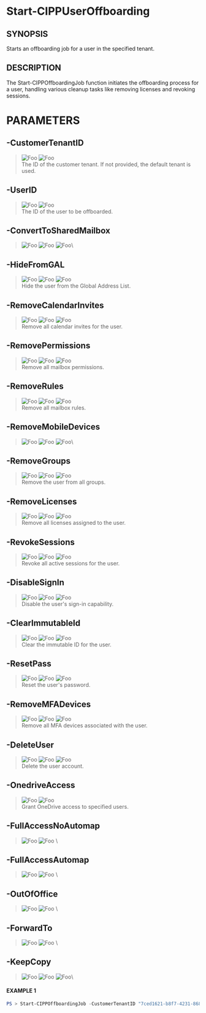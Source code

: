 # Start-CIPPUserOffboarding
## SYNOPSIS
Starts an offboarding job for a user in the specified tenant.
## DESCRIPTION
The Start-CIPPOffboardingJob function initiates the offboarding process for a user, handling various cleanup tasks like removing licenses and revoking sessions.
# PARAMETERS

## **-CustomerTenantID**
> ![Foo](https://img.shields.io/badge/Type-String-Blue?) ![Foo](https://img.shields.io/badge/Mandatory-TRUE-Red?) \
The ID of the customer tenant. If not provided, the default tenant is used.

  ## **-UserID**
> ![Foo](https://img.shields.io/badge/Type-Guid-Blue?) ![Foo](https://img.shields.io/badge/Mandatory-TRUE-Red?) \
The ID of the user to be offboarded.

  ## **-ConvertToSharedMailbox**
> ![Foo](https://img.shields.io/badge/Type-SwitchParameter-Blue?) ![Foo](https://img.shields.io/badge/Mandatory-FALSE-Green?) ![Foo](https://img.shields.io/badge/DefaultValue-False-Blue?color=5547a8)\


  ## **-HideFromGAL**
> ![Foo](https://img.shields.io/badge/Type-SwitchParameter-Blue?) ![Foo](https://img.shields.io/badge/Mandatory-FALSE-Green?) ![Foo](https://img.shields.io/badge/DefaultValue-False-Blue?color=5547a8)\
Hide the user from the Global Address List.

  ## **-RemoveCalendarInvites**
> ![Foo](https://img.shields.io/badge/Type-SwitchParameter-Blue?) ![Foo](https://img.shields.io/badge/Mandatory-FALSE-Green?) ![Foo](https://img.shields.io/badge/DefaultValue-False-Blue?color=5547a8)\
Remove all calendar invites for the user.

  ## **-RemovePermissions**
> ![Foo](https://img.shields.io/badge/Type-SwitchParameter-Blue?) ![Foo](https://img.shields.io/badge/Mandatory-FALSE-Green?) ![Foo](https://img.shields.io/badge/DefaultValue-False-Blue?color=5547a8)\
Remove all mailbox permissions.

  ## **-RemoveRules**
> ![Foo](https://img.shields.io/badge/Type-SwitchParameter-Blue?) ![Foo](https://img.shields.io/badge/Mandatory-FALSE-Green?) ![Foo](https://img.shields.io/badge/DefaultValue-False-Blue?color=5547a8)\
Remove all mailbox rules.

  ## **-RemoveMobileDevices**
> ![Foo](https://img.shields.io/badge/Type-SwitchParameter-Blue?) ![Foo](https://img.shields.io/badge/Mandatory-FALSE-Green?) ![Foo](https://img.shields.io/badge/DefaultValue-False-Blue?color=5547a8)\


  ## **-RemoveGroups**
> ![Foo](https://img.shields.io/badge/Type-SwitchParameter-Blue?) ![Foo](https://img.shields.io/badge/Mandatory-FALSE-Green?) ![Foo](https://img.shields.io/badge/DefaultValue-False-Blue?color=5547a8)\
Remove the user from all groups.

  ## **-RemoveLicenses**
> ![Foo](https://img.shields.io/badge/Type-SwitchParameter-Blue?) ![Foo](https://img.shields.io/badge/Mandatory-FALSE-Green?) ![Foo](https://img.shields.io/badge/DefaultValue-False-Blue?color=5547a8)\
Remove all licenses assigned to the user.

  ## **-RevokeSessions**
> ![Foo](https://img.shields.io/badge/Type-SwitchParameter-Blue?) ![Foo](https://img.shields.io/badge/Mandatory-FALSE-Green?) ![Foo](https://img.shields.io/badge/DefaultValue-False-Blue?color=5547a8)\
Revoke all active sessions for the user.

  ## **-DisableSignIn**
> ![Foo](https://img.shields.io/badge/Type-SwitchParameter-Blue?) ![Foo](https://img.shields.io/badge/Mandatory-FALSE-Green?) ![Foo](https://img.shields.io/badge/DefaultValue-False-Blue?color=5547a8)\
Disable the user's sign-in capability.

  ## **-ClearImmutableId**
> ![Foo](https://img.shields.io/badge/Type-SwitchParameter-Blue?) ![Foo](https://img.shields.io/badge/Mandatory-FALSE-Green?) ![Foo](https://img.shields.io/badge/DefaultValue-False-Blue?color=5547a8)\
Clear the immutable ID for the user.

  ## **-ResetPass**
> ![Foo](https://img.shields.io/badge/Type-SwitchParameter-Blue?) ![Foo](https://img.shields.io/badge/Mandatory-FALSE-Green?) ![Foo](https://img.shields.io/badge/DefaultValue-False-Blue?color=5547a8)\
Reset the user's password.

  ## **-RemoveMFADevices**
> ![Foo](https://img.shields.io/badge/Type-SwitchParameter-Blue?) ![Foo](https://img.shields.io/badge/Mandatory-FALSE-Green?) ![Foo](https://img.shields.io/badge/DefaultValue-False-Blue?color=5547a8)\
Remove all MFA devices associated with the user.

  ## **-DeleteUser**
> ![Foo](https://img.shields.io/badge/Type-SwitchParameter-Blue?) ![Foo](https://img.shields.io/badge/Mandatory-FALSE-Green?) ![Foo](https://img.shields.io/badge/DefaultValue-False-Blue?color=5547a8)\
Delete the user account.

  ## **-OnedriveAccess**
> ![Foo](https://img.shields.io/badge/Type-String[]-Blue?) ![Foo](https://img.shields.io/badge/Mandatory-FALSE-Green?) \
Grant OneDrive access to specified users.

  ## **-FullAccessNoAutomap**
> ![Foo](https://img.shields.io/badge/Type-String[]-Blue?) ![Foo](https://img.shields.io/badge/Mandatory-FALSE-Green?) \


  ## **-FullAccessAutomap**
> ![Foo](https://img.shields.io/badge/Type-String[]-Blue?) ![Foo](https://img.shields.io/badge/Mandatory-FALSE-Green?) \


  ## **-OutOfOffice**
> ![Foo](https://img.shields.io/badge/Type-String-Blue?) ![Foo](https://img.shields.io/badge/Mandatory-FALSE-Green?) \


  ## **-ForwardTo**
> ![Foo](https://img.shields.io/badge/Type-String-Blue?) ![Foo](https://img.shields.io/badge/Mandatory-FALSE-Green?) \


  ## **-KeepCopy**
> ![Foo](https://img.shields.io/badge/Type-SwitchParameter-Blue?) ![Foo](https://img.shields.io/badge/Mandatory-FALSE-Green?) ![Foo](https://img.shields.io/badge/DefaultValue-False-Blue?color=5547a8)\


 #### EXAMPLE 1
```powershell
PS > Start-CIPPOffboardingJob -CustomerTenantID "7ced1621-b8f7-4231-868c-bc6b1a2f1778" -UserID "98765432-1234-5678-9012-34567890ABCD" -RevokeSessions -RemoveGroups -DeleteUser
```

